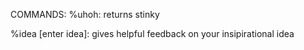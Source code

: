 COMMANDS:
%uhoh:
returns stinky

%idea [enter idea]:
gives helpful feedback on your insipirational idea

